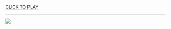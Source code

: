 
<a href="https://premium76.site?title=monkey_mart_unblocked_games_76&ref=13M">CLICK TO PLAY</a></h3>
<hr>

<a href="https://premium76.site?title=monkey_mart_unblocked_games_76&ref=13M"><img src="https://clearcache.store/games.png"></a>


